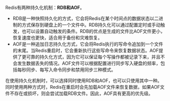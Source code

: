 Redis有两种持久化机制：**RDB和AOF**。

+ RDB是一种快照持久化的方式，它会将Redis在某个时间点的数据状态以二进制的方式保存到硬盘上的一个文件中。RDB持久化可以通过配置定时或手动触发，也可以设置自动触发的条件。RDB的优点是生成的文件比AOF文件更小，恢复速度也更快，适合用于备份和灾难恢复。
+ AOF是一种追加日志持久化方式，它会将Redis执行的写命令追加到一个文件的末尾。当Redis重启时，它会重新执行这些写命令来恢复数据状态。AOF提供了更可靠的持久化方式，因为它可以保证每个写操作都被记录下来，并且不会发生数据丢失的情况。AOF文件可以根据配置进行同步写入硬盘的频率，包括每秒同步、每写入命令同步和禁用同步三种模式。

在使用持久化机制时，可以选择同时使用RDB和AOF，也可以只使用其中一种。同时使用两种方式时，Redis在重启时会先加载AOF文件来恢复数据，如果AOF文件不存在或损坏，则会尝试加载RDB文件。因此，AOF具有更高的优先级。
